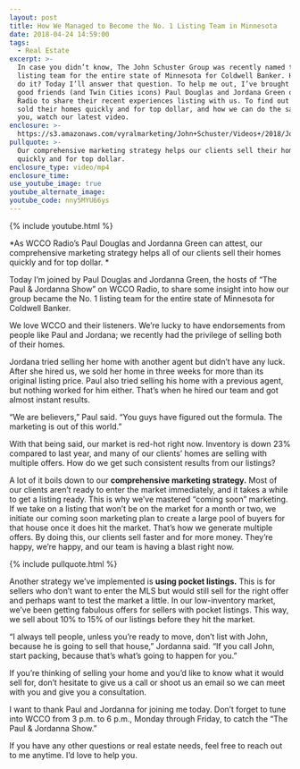 ```yaml
---
layout: post
title: How We Managed to Become the No. 1 Listing Team in Minnesota
date: 2018-04-24 14:59:00
tags:
  - Real Estate
excerpt: >-
  In case you didn’t know, The John Schuster Group was recently named the No. 1
  listing team for the entire state of Minnesota for Coldwell Banker. How did we
  do it? Today I’ll answer that question. To help me out, I’ve brought in my two
  good friends (and Twin Cities icons) Paul Douglas and Jordana Green of WCCO
  Radio to share their recent experiences listing with us. To find out how we
  sold their homes quickly and for top dollar, and how we can do the same for
  you, watch our latest video.
enclosure: >-
  https://s3.amazonaws.com/vyralmarketing/John+Schuster/Videos+/2018/John%2520Schuster%2520Group-%2520How%2520We%2520Managed%2520to%2520Become%2520the%2520No.%25201%2520Listing%2520Team%2520in%2520Minnesota.mp4
pullquote: >-
  Our comprehensive marketing strategy helps our clients sell their homes
  quickly and for top dollar.
enclosure_type: video/mp4
enclosure_time:
use_youtube_image: true
youtube_alternate_image:
youtube_code: nny5MYU66ys
---
```


{% include youtube.html %}

*As WCCO Radio’s Paul Douglas and Jordanna Green can attest, our comprehensive marketing strategy helps all of our clients sell their homes quickly and for top dollar. *

Today I’m joined by Paul Douglas and Jordanna Green, the hosts of “The Paul & Jordanna Show” on WCCO Radio, to share some insight into how our group became the No. 1 listing team for the entire state of Minnesota for Coldwell Banker.

We love WCCO and their listeners. We’re lucky to have endorsements from people like Paul and Jordana; we recently had the privilege of selling both of their homes.

Jordana tried selling her home with another agent but didn’t have any luck. After she hired us, we sold her home in three weeks for more than its original listing price. Paul also tried selling his home with a previous agent, but nothing worked for him either. That’s when he hired our team and got almost instant results.

“We are believers,” Paul said. “You guys have figured out the formula. The marketing is out of this world.”

With that being said, our market is red-hot right now. Inventory is down 23% compared to last year, and many of our clients’ homes are selling with multiple offers. How do we get such consistent results from our listings?

A lot of it boils down to our **comprehensive marketing strategy.** Most of our clients aren’t ready to enter the market immediately, and it takes a while to get a listing ready. This is why we’ve mastered “coming soon” marketing. If we take on a listing that won’t be on the market for a month or two, we initiate our coming soon marketing plan to create a large pool of buyers for that house once it does hit the market. That’s how we generate multiple offers. By doing this, our clients sell faster and for more money. They’re happy, we’re happy, and our team is having a blast right now.

{% include pullquote.html %}

Another strategy we’ve implemented is **using pocket listings.** This is for sellers who don’t want to enter the MLS but would still sell for the right offer and perhaps want to test the market a little. In our low-inventory market, we’ve been getting fabulous offers for sellers with pocket listings. This way, we sell about 10% to 15% of our listings before they hit the market.

“I always tell people, unless you’re ready to move, don’t list with John, because he is going to sell that house,” Jordanna said. “If you call John, start packing, because that’s what’s going to happen for you.”

If you’re thinking of selling your home and you’d like to know what it would sell for, don’t hesitate to give us a call or shoot us an email so we can meet with you and give you a consultation.

I want to thank Paul and Jordanna for joining me today. Don’t forget to tune into WCCO from 3 p.m. to 6 p.m., Monday through Friday, to catch the “The Paul & Jordanna Show.”

If you have any other questions or real estate needs, feel free to reach out to me anytime. I’d love to help you.